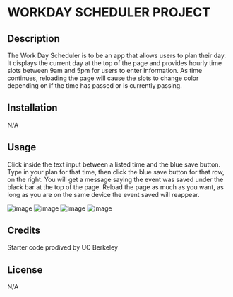 # WORKDAY SCHEDULER PROJECT

## Description

The Work Day Scheduler is to be an app that allows users to plan their day. It displays the current day at the top of the page and provides hourly time slots between 9am and 5pm for users to enter information. As time continues, reloading the page will cause the slots to change color depending on if the time has passed or is currently passing.

## Installation

N/A

## Usage

Click inside the text input between a listed time and the blue save button.
Type in your plan for that time, then click the blue save button for that row, on the right.
You will get a message saying the event was saved under the black bar at the top of the page.
Reload the page as much as you want, as long as you are on the same device the event saved will reappear.

![image](assets/imgs/quiz1.png)
![image](assets/imgs/quiz2.png)
![image](assets/imgs/quiz3.png)
![image](assets/imgs/quiz4.png)

## Credits

Starter code prodived by UC Berkeley

## License

N/A